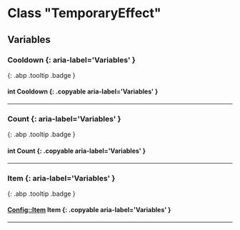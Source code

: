 # Class "TemporaryEffect"
## Variables
### Cooldown {: aria-label='Variables' }
[ ](#){: .abp .tooltip .badge }
#### int Cooldown  {: .copyable aria-label='Variables' }

___ 
### Count {: aria-label='Variables' }
[ ](#){: .abp .tooltip .badge }
#### int Count  {: .copyable aria-label='Variables' }

___ 
### Item {: aria-label='Variables' }
[ ](#){: .abp .tooltip .badge }
#### [Config::Item](../ItemConfig_Item) Item {: .copyable aria-label='Variables' }

___ 
